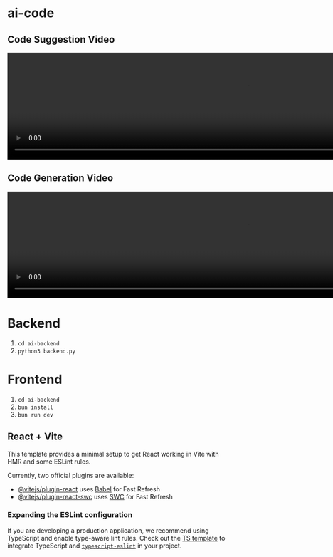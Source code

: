 # ai-code

## Code Suggestion Video

<video width="1080" height="240" controls>
  <source src="code_suggestion.webm" type="video/webm">
  Your browser does not support the video tag.
</video>

## Code Generation Video

<video width="1080" height="240" controls>
  <source src="code_generation.webm" type="video/webm">
  Your browser does not support the video tag.
</video>


# Backend

1. ```cd ai-backend```
2. ```python3 backend.py```

# Frontend


1. ```cd ai-backend```
2. ```bun install```
3. ```bun run dev```


## React + Vite

This template provides a minimal setup to get React working in Vite with HMR and some ESLint rules.

Currently, two official plugins are available:

- [@vitejs/plugin-react](https://github.com/vitejs/vite-plugin-react/blob/main/packages/plugin-react/README.md) uses [Babel](https://babeljs.io/) for Fast Refresh
- [@vitejs/plugin-react-swc](https://github.com/vitejs/vite-plugin-react-swc) uses [SWC](https://swc.rs/) for Fast Refresh

### Expanding the ESLint configuration

If you are developing a production application, we recommend using TypeScript and enable type-aware lint rules. Check out the [TS template](https://github.com/vitejs/vite/tree/main/packages/create-vite/template-react-ts) to integrate TypeScript and [`typescript-eslint`](https://typescript-eslint.io) in your project.
